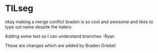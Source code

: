 # TILseg



okay making a merge conflict
braden is so cool and awesome and likes to type out name despite the haters

Adding some text so I can understand branches -Ryan

These are changes which are added by Braden Griebel




